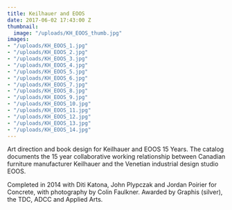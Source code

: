 ```yaml
---
title: Keilhauer and EOOS
date: 2017-06-02 17:43:00 Z
thumbnail:
  image: "/uploads/KH_EOOS_thumb.jpg"
images:
- "/uploads/KH_EOOS_1.jpg"
- "/uploads/KH_EOOS_2.jpg"
- "/uploads/KH_EOOS_3.jpg"
- "/uploads/KH_EOOS_4.jpg"
- "/uploads/KH_EOOS_5.jpg"
- "/uploads/KH_EOOS_6.jpg"
- "/uploads/KH_EOOS_7.jpg"
- "/uploads/KH_EOOS_8.jpg"
- "/uploads/KH_EOOS_9.jpg"
- "/uploads/KH_EOOS_10.jpg"
- "/uploads/KH_EOOS_11.jpg"
- "/uploads/KH_EOOS_12.jpg"
- "/uploads/KH_EOOS_13.jpg"
- "/uploads/KH_EOOS_14.jpg"
---
```


Art direction and book design for Keilhauer and EOOS 15 Years. The catalog documents the 15 year collaborative working relationship between Canadian furniture manufacturer Keilhauer and the Venetian industrial design studio EOOS. 

Completed in 2014 with Diti Katona, John Plypczak and Jordan Poirier for Concrete, with photography by Colin Faulkner. Awarded by Graphis (silver), the TDC, ADCC and Applied Arts.